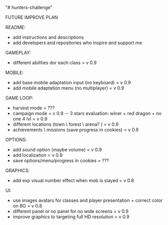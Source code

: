 "# hunters-challenge" 

FUTURE IMPROVE PLAN

README: 
- add instructions and descriptions
- add developers and repositories who inspire and support me

GAMEPLAY: 
- different abilities dor each class = v 0.9

MOBILE:
- add base mobile adaptation input (no keyboard) = v 0.9
- add mobile adaptation menu (no multiplayer) = v 0.9

GAME LOOP:
- harvest mode = ???
- campaign mode = v 0.9
-- 3 stars evaluation: winer + red dragon + no one 4 lvl = v 0.9
- different locations (town \ forest \ arena? ) = v 0.9
- achievements \ missions (save progress in cookies) = v 0.9

OPTIONS:
- add sound option (maybe volume) = v 0.9
- add localization = v 0.9
- save options/menu/progress in cookies = ???

GRAPHICS:
- add exp visual number effect when mob is slayed = v 0.8

UI:
- use images avatars for classes and player presentation + correct color on BG = v 0.8
- different panel or no panel for no wide screens = v 0.9
- improve graphics to targeting full HD resolution = v 0.9